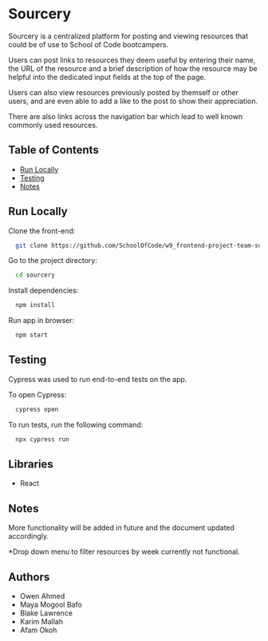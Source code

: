 
# Sourcery

Sourcery is a centralized platform for posting and viewing resources that could be of use to School of Code bootcampers.

Users can post links to resources they deem useful by entering their name, the URL of the resource and a brief description of how the resource may be helpful into the dedicated input fields at the top of the page. 

Users can also view resources previously posted by themself or other users, and are even able to add a like to the post to show their appreciation.

There are also links across the navigation bar which lead to well known commonly used resources.



## Table of Contents

 - [Run Locally](#run-locally)
 - [Testing](#testing)
 - [Notes](#notes)

## Run Locally

Clone the front-end:

```bash
  git clone https://github.com/SchoolOfCode/w9_frontend-project-team-sourcery.git
```

Go to the project directory:

```bash
  cd sourcery
```

Install dependencies:

```bash
  npm install
```

Run app in browser:

```bash
  npm start
```


## Testing

Cypress was used to run end-to-end tests on the app.

To open Cypress:

```bash
  cypress open
```

To run tests, run the following command:

```bash
  npx cypress run
```

## Libraries

- React


## Notes
More functionality will be added in future and the document updated accordingly.

*Drop down menu to filter resources by week currently not functional.

## Authors

- Owen Ahmed
- Maya Mogool Bafo
- Blake Lawrence
- Karim Mallah
- Afam Okoh


